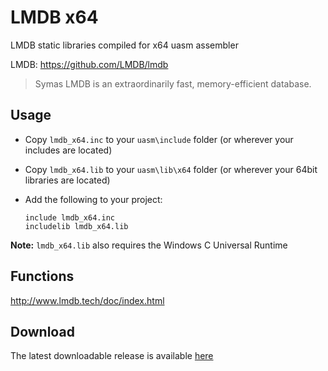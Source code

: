 # LMDB x64

LMDB static libraries compiled for x64 uasm assembler 

LMDB: https://github.com/LMDB/lmdb

> Symas LMDB is an extraordinarily fast, memory-efficient database.

## Usage

* Copy `lmdb_x64.inc` to your `uasm\include` folder (or wherever your includes are located)

* Copy `lmdb_x64.lib` to your `uasm\lib\x64` folder (or wherever your 64bit libraries are located)

* Add the following to your project:
  
  ```assembly
  include lmdb_x64.inc
  includelib lmdb_x64.lib
  ```

**Note:** `lmdb_x64.lib` also requires the Windows C Universal Runtime

## Functions

http://www.lmdb.tech/doc/index.html

## Download

The latest downloadable release is available [here](https://github.com/mrfearless/libraries/blob/master/releases/lmdb_x64.zip?raw=true)